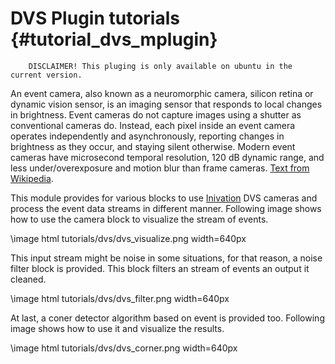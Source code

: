 DVS Plugin tutorials {#tutorial_dvs_mplugin}
=====================


```
    DISCLAIMER! This pluging is only available on ubuntu in the current version.
```

An event camera, also known as a neuromorphic camera, silicon retina or dynamic vision sensor, is an imaging sensor that responds to local changes in brightness. Event cameras do not capture images using a shutter as conventional cameras do. Instead, each pixel inside an event camera operates independently and asynchronously, reporting changes in brightness as they occur, and staying silent otherwise. Modern event cameras have microsecond temporal resolution, 120 dB dynamic range, and less under/overexposure and motion blur than frame cameras. [Text from Wikipedia](https://en.wikipedia.org/wiki/Event_camera).

This module provides for various blocks to use [Inivation](https://inivation.com) DVS cameras and process the event data streams in different manner. Following image shows how to use the camera block to visualize the stream of events.

\image html tutorials/dvs/dvs_visualize.png width=640px

This input stream might be noise in some situations, for that reason, a noise filter block is provided. This block filters an stream of events an output it cleaned. 

\image html tutorials/dvs/dvs_filter.png width=640px

At last, a coner detector algorithm based on event is provided too. Following image shows how to use it and visualize the results.

\image html tutorials/dvs/dvs_corner.png width=640px
